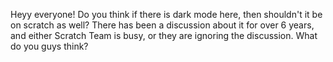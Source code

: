 Heyy everyone! Do you think if there is dark mode here, then shouldn't it be on scratch as well? There has been a discussion about it for over 6 years, and either Scratch Team is busy, or they are ignoring the discussion. What do you guys think?